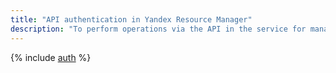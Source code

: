 ```yaml
---
title: "API authentication in Yandex Resource Manager"
description: "To perform operations via the API in the service for managing clouds and directories - Yandex Resource Manager, you need to get an IAM token for a service, federated or Yandex account."
---
```


{% include [auth](../../_includes/authentication.md) %}